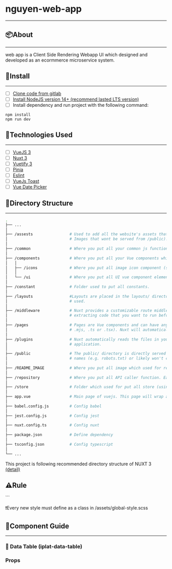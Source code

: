 # nguyen-web-app

___

## 📦About

___
web app is a Client Side Rendering Webapp UI which designed and developed as an ecormmerce microservice
system.

## 🚀Install

___

- [ ] [Clone code from gitlab](http://54.238.84.183/itec_new-iplat/product/src/apps/iplat-web-app)
- [ ] [Install NodeJS version 14+ (recommend lasted LTS version)](https://nodejs.org/en/download)
- [ ] Install dependency and run project with the following command:

```
npm install
npm run dev
```

## 🎁Technologies Used

___

- [ ] [VueJS 3](https://vuejs.org/guide/introduction.html)
- [ ] [Nuxt 3](https://nuxt.com/docs/getting-started/introduction)
- [ ] [Vuetify 3](https://vuetifyjs.com/en/introduction/why-vuetify/)
- [ ] [Pinia](https://pinia.vuejs.org/ssr/nuxt.html)
- [ ] [Eslint](https://eslint.org/docs/latest/use/getting-started)
- [ ] [VueJs Toast](https://s4l1h.github.io/vue-toastr/)
- [ ] [Vue Date Picker](https://vue3datepicker.com/)

## 📁Directory Structure
___

```bash
.
├── ...
│
├── /assests                # Used to add all the website's assets that the build tool (webpack or Vite) will process (Stylesheet, Fonts,
│                           # Images that wont be served from /public).
│
├── /common                 # Where you put all your common js function.
│
├── /components             # Where you put all your Vue components which can then be imported inside your pages or other components.
│   │
│   ├── /icons              # Where you put all image icon component (svg image need to wrap in vue component) 
│   │    
│   └── /ui                 # Where you put all UI vue component element 
│
├── /constant               # Folder used to put all constants.
│
├── /layouts                #Layouts are placed in the layouts/ directory and will be automatically loaded via asynchronous import when 
│                           # used.
│
├── /middleware             # Nuxt provides a customizable route middleware framework you can use throughout your application, ideal for
│                           # extracting code that you want to run before navigating to a particular route.
│
├── /pages                  # Pages are Vue components and can have any valid extension that Nuxt supports (by default .vue, .js, .jsx,
│                           # .mjs, .ts or .tsx). Nuxt will automatically create a route for every page in your ~/pages/ directory.
│
├── /plugins                # Nuxt automatically reads the files in your plugins directory and loads them at the creation of the Vue
│                           # application.
│
├── /public                 # The public/ directory is directly served at the server root and contains public files that have to keep their 
│                           # names (e.g. robots.txt) or likely won't change (e.g. favicon.ico).
│
├── /README_IMAGE           # Where you put all image which used for readme.md
│                
├── /repository             # Where you put all API caller function. Each file is used for a controller, each folder is use for a service 
│          
├── /store                  # Folder which used for put all store (using Pinia)
│
├── app.vue                 # Main page of vuejs. This page will wrap all page inside
│
├── babel.config.js         # Config babel
│              
├── jest.config.js          # Config jest
│                  
├── nuxt.config.ts          # Config nuxt
│                  
├── package.json            # Define dependency
│                  
├── tsconfig.json           # Config typescript
│                  
└── ...
```

This project is following recommended directory structure of NUXT
3 [(detail)](https://nuxt.com/docs/guide/directory-structure/nuxt)

## ⚠️Rule

<custom-component v-bind="$attrs">
  <template v-for="(_, slot) in $slots" v-slot:[slot]="scope">
    <slot :name="slot" v-bind="{...scope}" />
  </template>
</custom-component>
```

❗Every new style must define as a class in /assets/global-style.scss

## 📒Component Guide

___

### 📄 Data Table (iplat-data-table)

### Props
